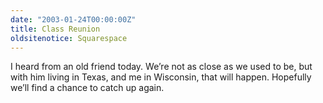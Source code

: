 ```yaml
---
date: "2003-01-24T00:00:00Z"
title: Class Reunion
oldsitenotice: Squarespace
---
```

I heard from an old friend today. We’re not as close as we used to be, but with him living in Texas, and me in Wisconsin, that will happen. Hopefully we’ll find a chance to catch up again.
